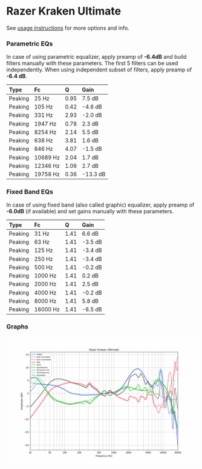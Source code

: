 # Razer Kraken Ultimate
See [usage instructions](https://github.com/jaakkopasanen/AutoEq#usage) for more options and info.

### Parametric EQs
In case of using parametric equalizer, apply preamp of **-6.4dB** and build filters manually
with these parameters. The first 5 filters can be used independently.
When using independent subset of filters, apply preamp of **-6.4 dB**.

| Type    | Fc       |    Q | Gain     |
|:--------|:---------|:-----|:---------|
| Peaking | 25 Hz    | 0.95 | 7.5 dB   |
| Peaking | 105 Hz   | 0.42 | -4.6 dB  |
| Peaking | 331 Hz   | 2.93 | -2.0 dB  |
| Peaking | 1947 Hz  | 0.78 | 2.3 dB   |
| Peaking | 8254 Hz  | 2.14 | 5.5 dB   |
| Peaking | 638 Hz   | 3.81 | 1.6 dB   |
| Peaking | 846 Hz   | 4.07 | -1.5 dB  |
| Peaking | 10689 Hz | 2.04 | 1.7 dB   |
| Peaking | 12346 Hz | 1.06 | 2.7 dB   |
| Peaking | 19758 Hz | 0.36 | -13.3 dB |

### Fixed Band EQs
In case of using fixed band (also called graphic) equalizer, apply preamp of **-6.0dB**
(if available) and set gains manually with these parameters.

| Type    | Fc       |    Q | Gain    |
|:--------|:---------|:-----|:--------|
| Peaking | 31 Hz    | 1.41 | 6.6 dB  |
| Peaking | 63 Hz    | 1.41 | -3.5 dB |
| Peaking | 125 Hz   | 1.41 | -3.4 dB |
| Peaking | 250 Hz   | 1.41 | -3.4 dB |
| Peaking | 500 Hz   | 1.41 | -0.2 dB |
| Peaking | 1000 Hz  | 1.41 | 0.2 dB  |
| Peaking | 2000 Hz  | 1.41 | 2.5 dB  |
| Peaking | 4000 Hz  | 1.41 | -0.2 dB |
| Peaking | 8000 Hz  | 1.41 | 5.8 dB  |
| Peaking | 16000 Hz | 1.41 | -8.5 dB |

### Graphs
![](./Razer%20Kraken%20Ultimate.png)